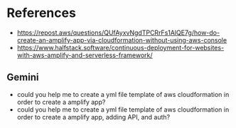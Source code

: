 # References

- <https://repost.aws/questions/QUfAyxvNgdTPCRrFs1AlQE7g/how-do-create-an-amplify-app-via-cloudformation-without-using-aws-console>
- <https://www.halfstack.software/continuous-deployment-for-websites-with-aws-amplify-and-serverless-framework/>

## Gemini

- could you help me to create a yml file template of aws cloudformation in order to create a amplify app?
- could you help me to create a yml file template of aws cloudformation in order to create a amplify app, adding API, and auth?
